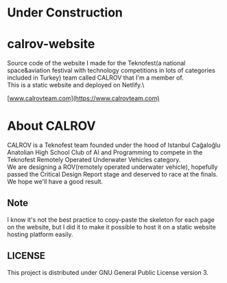# Under Construction

# calrov-website

Source code of the website I made for the Teknofest(a national space&aviation festival with technology
competitions in lots of categories included in Turkey) team called CALROV that I'm a member of.\
This is a static website and deployed on Netlify.\

[www.calrovteam.com](https://www.calrovteam.com)

# About CALROV

CALROV is a Teknofest team founded under the hood of Istanbul Cağaloğlu Anatolian High School Club of AI and Programming
to compete in the Teknofest Remotely Operated Underwater Vehicles category.\
We are designing a ROV(remotely operated underwater vehicle), hopefully passed the Critical Design Report stage and
deserved to race at the finals.\
We hope we'll have a good result.

## Note

I know it's not the best practice to copy-paste the skeleton for each page on the website,
but I did it to make it possible to host it on a static website hosting platform easily.

## LICENSE

This project is distributed under GNU General Public License version 3.
